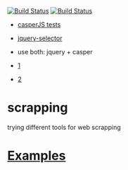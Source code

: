 [![Build Status](https://travis-ci.org/brownman/scrapping.svg?branch=master)](https://travis-ci.org/brownman/scrapping)
[![Build Status](https://travis-ci.org/n1k0/casperjs.svg?branch=master)](https://travis-ci.org/n1k0/casperjs)
- [casperJS tests](https://github.com/n1k0/casperjs/tree/master/tests)
- [jquery-selector](http://www.w3schools.com/jquery/trysel.asp)

- use both: jquery + casper
- [1](http://www.raymondcamden.com/2014/2/28/Interesting-discovery-with-CasperJS-jQuery-and-transitions)
- [2](http://stackoverflow.com/questions/17860928/how-do-i-use-jquery-in-casperjs)


scrapping
=========

trying different tools for web scrapping



[Examples](https://github.com/n1k0/casperjs/tree/master/samples)
===
